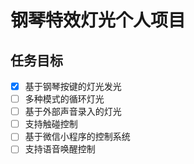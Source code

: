 # 钢琴特效灯光个人项目
## 任务目标
- [x] 基于钢琴按键的灯光发光
- [ ] 多种模式的循环灯光
- [ ] 基于外部声音录入的灯光
- [ ] 支持触碰控制
- [ ] 基于微信小程序的控制系统
- [ ] 支持语音唤醒控制
